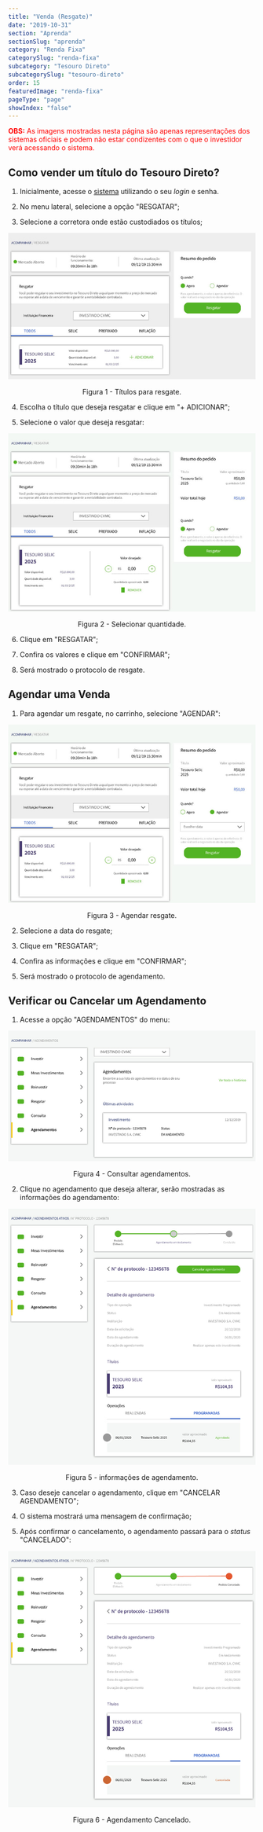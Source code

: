 ```yaml
---
title: "Venda (Resgate)"
date: "2019-10-31"
section: "Aprenda"
sectionSlug: "aprenda"
category: "Renda Fixa"
categorySlug: "renda-fixa"
subcategory: "Tesouro Direto"
subcategorySlug: "tesouro-direto"
order: 15
featuredImage: "renda-fixa"
pageType: "page"
showIndex: "false"
---
```


<p style="color:red"><strong>OBS:</strong> As imagens mostradas nesta página são apenas representações dos sistemas oficiais e podem não estar condizentes com o que o investidor verá acessando o sistema.</p>


## Como vender um título do Tesouro Direto?

1. Inicialmente, acesse o [sistema](https://www.tesourodireto.com.br/) utilizando o seu *login* e senha.

2. No menu lateral, selecione a opção "RESGATAR";

3. Selecione a corretora onde estão custodiados os títulos;

![Tesouro Direto - Títulos para Resgate](./img/resgatar-td-001.jpg)

<p class="legenda" style="text-align:center">Figura 1 - Títulos para resgate.</p>

4. Escolha o título que deseja resgatar e clique em "+ ADICIONAR";

5. Selecione o valor que deseja resgatar:

![Tesouro Direto - Selecionar Quantidade](./img/resgatar-td-002.jpg)

<p class="legenda" style="text-align:center">Figura 2 - Selecionar quantidade.</p>

6. Clique em "RESGATAR";

7. Confira os valores e clique em "CONFIRMAR";

8. Será mostrado o protocolo de resgate.





## Agendar uma Venda

1. Para agendar um resgate, no carrinho, selecione "AGENDAR":

![Tesouro Direto - Agendar Resgate](./img/resgatar-td-003.jpg)

<p class="legenda" style="text-align:center">Figura 3 - Agendar resgate.</p>

2. Selecione a data do resgate;

3. Clique em "RESGATAR";

4. Confira as informações e clique em "CONFIRMAR";

5. Será mostrado o protocolo de agendamento.

## Verificar ou Cancelar um Agendamento

1. Acesse a opção "AGENDAMENTOS" do menu:

![Tesouro Direto - Consultar Agendamentos](./img/agendamento-td-001.jpg)

<p class="legenda" style="text-align:center">Figura 4 - Consultar agendamentos.</p>

2. Clique no agendamento que deseja alterar, serão mostradas as informações do agendamento:

![Tesouro Direto - Informações do Agendamento](./img/agendamento-td-002.jpg)

<p class="legenda" style="text-align:center">Figura 5 - informações de agendamento.</p>

3. Caso deseje cancelar o agendamento, clique em "CANCELAR AGENDAMENTO";

4. O sistema mostrará uma mensagem de confirmação;

5. Após confirmar o cancelamento, o agendamento passará para o *status* "CANCELADO":

![Tesouro Direto - Agendamento Cancelado](./img/agendamento-td-003.jpg)

<p class="legenda" style="text-align:center">Figura 6 - Agendamento Cancelado.</p>

